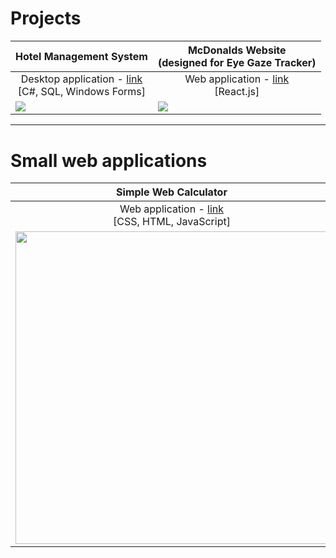 # Projects 
<table>
  <thead>
    <tr>
      <th>
        Hotel Management System
      </th>
      <th>
        McDonalds Website
        <br>
        (designed for Eye Gaze Tracker)
      </th>
    </tr>
  </thead>
<tr>
</tr>
  <tr>
    <td align="center">Desktop application - <a href="https://github.com/adrianburluc/projects/tree/main/hotel_management_system">link</a><br>[C#, SQL, Windows Forms]</td>
    <td align="center">Web application - <a href="https://github.com/adrianburluc/projects/tree/main/react.js_mc-donalds_website">link</a><br>[React.js]</td>
  </tr>
<tr>
<td valign="top"><img src="https://i.imgur.com/2MwGQOr.png"></td>
<td valign="top"><img src="https://i.imgur.com/tIcznTt.png"></td>
</tr>
</table>

---

# Small web applications
<table>
  <thead>
    <tr>
      <th>
        Simple Web Calculator
      </th>
      <th>
        Fishing Minigame
      </th>
    </tr>
  </thead>
<tr>
</tr>
  <tr>
    <td align="center">Web application - <a href="https://github.com/adrianburluc/projects/tree/main/simple_web_calculator">link</a><br>[CSS, HTML, JavaScript]</td>
    <td align="center">Web application - <a href="https://github.com/adrianburluc/projects/tree/main/fishing_minigame">link</a><br>[CSS, HTML, JavaScript]</td>
  </tr>
<tr>
<td valign="top"><img src="https://i.imgur.com/hjK4spM.png"  height="500"></td>
<td valign="top"><img src="https://i.imgur.com/CP7iInv.png" height="250"><br><img src="https://i.imgur.com/cH2D0Wy.png" height="250"></td>
</tr>
</table>
